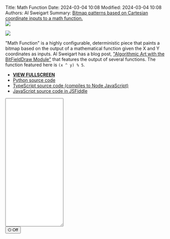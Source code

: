 Title: Math Function
Date: 2024-03-04 10:08
Modified: 2024-03-04 10:08
Authors: Al Sweigart
Summary: <a href="{filename}math-func.md">Bitmap patterns based on Cartesian coordinate inputs to a math function.<br><img src="{static}/images/math-func-screenshot.webp" style="max-width: 640px;"></a>

<img src="{static}/images/math-func-screenshot.webp" style="max-width: 640px;">

"Math Function" is a highly configurable, deterministic piece that paints a bitmap based on the output of a mathematical function given the X and Y coordinates as inputs. Al Sweigart has a blog post, ["Algorithmic Art with the BitFieldDraw Module"](https://inventwithpython.com/blog/2021/08/02/algorithmic-art-with-the-bitfielddraw-module/) that features the output of several functions. The function featured here is `(x ^ y) % 5`.


* **[VIEW FULLSCREEN](/static/mathfunc-fullscreen.html)**
* [Python source code](https://github.com/asweigart/scrollart/blob/main/python/mathfunc.py)
* [TypeScript source code (compiles to Node JavaScript)](https://github.com/asweigart/scrollart/blob/main/typescript/mathfunc.ts)
* [JavaScript source code in JSFiddle](https://jsfiddle.net/asweigart/du8bhgnx/)

<div><textarea id="bextOutput" readonly style="height: 400px;"></textarea><br /><button type="button" onclick="running = !running;">&#x23FB; Off</button></div>
<script src="/static/bext.js"></script><link rel="stylesheet" href="/static/bext.css">
<script>

bextRowBuffer = 256;  // Change this to whatever size you want, or -1 for infinite buffer.
const DELAY = 100;
let width = 220;

let running = true;
const FUNC = (x, y) => ((x ^ y) % 5) !== 0;
const TOP_BLOCK = String.fromCodePoint(9600);
const BOTTOM_BLOCK = String.fromCodePoint(9604);
const FULL_BLOCK = String.fromCodePoint(9608);
const EMPTY_BLOCK = ' ';


async function main() {
    let y = 0;
    while (running) {
        let line = '';
        for (let x = 0; x < width; x++) {
            let topBit = FUNC(x, y);
            let bottomBit = FUNC(x, y + 1);

            // Flipping the bits because I think they often look better this way:
            topBit = !topBit;
            bottomBit = !bottomBit;

            if (topBit && bottomBit) {
                line += FULL_BLOCK;
            } else if (topBit && !bottomBit) {
                line += TOP_BLOCK;
            } else if (!topBit && bottomBit) {
                line += BOTTOM_BLOCK;
            } else {
                line += ' ';
            }
        }
        print(line);
        y += 2;
        await sleep(DELAY);
    }
}

main();
</script>